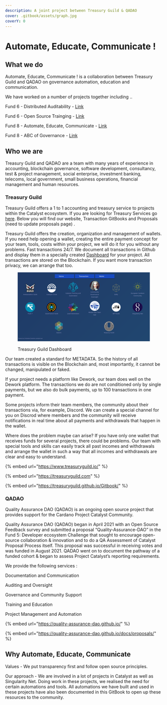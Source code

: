 ```yaml
---
description: A joint project between Treasury Guild & QADAO
cover: .gitbook/assets/graph.jpg
coverY: 0
---
```


# Automate, Educate, Communicate !

## What we do

Automate, Educate, Communicate ! is a collaboration between Treasury Guild and QADAO on governance automation, education and communication.&#x20;

We have worked on a number of projects together including ..

Fund 6 - Distributed Auditability - [Link](https://cardano.ideascale.com/c/idea/58679)

Fund 6 - Open Source Trainging - [Link](https://cardano.ideascale.com/c/idea/58977)

Fund 8 - Automate, Educate, Communicate - [Link](https://cardano.ideascale.com/c/idea/62054)

Fund 8 - ABC of Governance - [Link](https://cardano.ideascale.com/c/idea/62056)

## Who we are

Treasury Guild and QADAO are a team with many years of experience in accounting, blockchain governance, software development, consultancy, test & project management, social enterprise, investment banking, telecoms, local government, small business operations, financial management and human resources.

### Treasury Guild

Treasury Guild offers a 1 to 1 accounting and treasury service to projects within the Catalyst ecosystem. If you are looking for Treasury Services go [here](https://www.treasuryguild.io/service/). Below you will find our website, Transaction GitBooks and Proposals (need to update proposals page) .

Treasury Guild offers the creation, organization and management of wallets. If you need help opening a wallet, creating the entire payment concept for your team, tools, costs within your project, we will do it for you without any problems. Fast transactions 24/7. We document all transactions in Github and display them in a specially created [Dashboard](https://treasuryguild.com/) for your project. All transactions are stored on the Blockchain. If you want more transaction privacy, we can arrange that too.

<figure><img src=".gitbook/assets/Screenshot from 2023-05-15 15-45-47.png" alt=""><figcaption><p>Treasury Guild Dashboard</p></figcaption></figure>

Our team created a standard for METADATA. So the history of all transactions is visible on the Blockchain and, most importantly, it cannot be changed, manipulated or faked.

If your project needs a platform like Dework, our team does well on the Dework platform. The transactions we do are not conditioned only by single payments, but we also do bulk payments, up to 100 transactions in one payment.

Some projects inform their team members, the community about their transactions via, for example, Discord. We can create a special channel for you on Discrod where members and the community will receive notifications in real time about all payments and withdrawals that happen in the wallet.

Where does the problem maybe can arise? If you have only one wallet that receives funds for several projects, there could be problems. Our team with special tools and skills can easily track all past incomes and withdrawals and arrange the wallet in such a way that all incomes and withdrawals are clear and easy to understand.&#x20;



{% embed url="https://www.treasuryguild.io/" %}

{% embed url="https://treasuryguild.com" %}

{% embed url="https://treasuryguild.github.io/Gitbook/" %}

### QADAO

Quality Assurance DAO (QADAO) is an ongoing open source project that provides support for the Cardano Project Catalyst Community.

Quality Assurance DAO (QADAO) began in April 2021 with an Open Source Feedback survey and submitted a proposal “Quality-Assurance-DAO” in the Fund 5: Developer ecosystem Challenge that sought to encourage open-source collaboration & innovation and to do a QA Assessment of Catalyst Proposal Process itself. This proposal was successful in receiving votes and was funded in August 2021. QADAO went on to document the pathway of a funded cohort & began to assess Project Catalyst’s reporting requirements.

We provide the following services :

Documentation and Communication

Auditing and Oversight

Governance and Community Support

Training and Education

Project Management and Automation

{% embed url="https://quality-assurance-dao.github.io/" %}

{% embed url="https://quality-assurance-dao.github.io/docs/proposals/" %}

## Why Automate, Educate, Communicate

Values - We put transparency first and follow open source principles.

Our approach - We are involved in a lot of projects in Catalyst as well as Singularity Net. Doing work in these projects, we realised the need for certain automations and tools. All automations we have built and used in these projects have also been documented in this GitBook to open up these resources to the community.&#x20;
